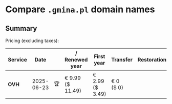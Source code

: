# Compare `.gmina.pl` domain names

## Summary

Pricing (excluding taxes):

| Service | Date |  | / Renewed year | First year | Transfer | Restoration |
|--|--|--|--|--|--|--|
| **OVH** | 2025-06-23 | 🏆 | € 9.99<br>($ 11.49) | € 2.99<br>($ 3.49) | € 0<br>($ 0) |  |
